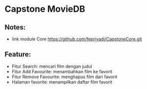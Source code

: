 # Capstone MovieDB

## Notes:

  - link module Core https://github.com/fepriyadi/CapstoneCore.git

## Feature:

- Fitur Search: mencari film dengan judul
- Fitur Add Favourite: menambahkan film ke favorit
- Fitur Remove Favourite: menghapus film dari favorit
- Halaman favorite: menampilkan daftar film favorit

